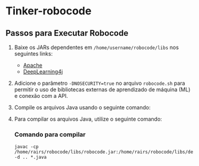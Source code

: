 # Tinker-robocode

## Passos para Executar Robocode

1. Baixe os JARs dependentes em `/home/username/robocode/libs` nos seguintes links:
   - [Apache](https://drive.google.com/file/d/1Pw2QtTsiF_uL5ypCgO_cSPI3bK8OyNCf/view?usp=drive_link)
   - [DeepLearning4j](https://drive.google.com/file/d/1E6In77HlSslJ1rC5_7duJ2PwFHG0LAAH/view?usp=drive_link)

2. Adicione o parâmetro `-DNOSECURITY=true` no arquivo `robocode.sh` para permitir o uso de bibliotecas externas de aprendizado de máquina (ML) e conexão com a API.

3. Compile os arquivos Java usando o seguinte comando:
4. Para compilar os arquivos Java, utilize o seguinte comando:
    ### Comando para compilar 
    ```
    javac -cp /home/rairs/robocode/libs/robocode.jar:/home/rairs/robocode/libs/deeplearning4j.jar:/home/rairs/robocode/libs/apachehttp.jar -d .. *.java
    ```
